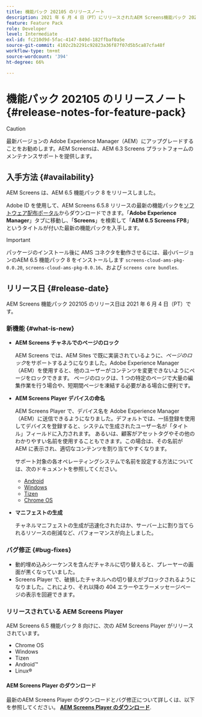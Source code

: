 ```yaml
---
title: 機能パック 202105 のリリースノート
description: 2021 年 6 月 4 日（PT）にリリースされたAEM Screens機能パック 202105 について説明します。
feature: Feature Pack
role: Developer
level: Intermediate
exl-id: fc210d9d-5fac-4147-849d-182ffbaf0a5e
source-git-commit: 4102c2b2291c92823a36f87f07d5b5ca87cfa48f
workflow-type: tm+mt
source-wordcount: '394'
ht-degree: 66%

---
```


# 機能パック 202105 のリリースノート {#release-notes-for-feature-pack}

>[!CAUTION]
>最新バージョンの Adobe Experience Manager（AEM）にアップグレードすることをお勧めします。AEM Screensは、AEM 6.3 Screens プラットフォームのメンテナンスサポートを提供します。

## 入手方法 {#availability}

AEM Screens は、AEM 6.5 機能パック 8 をリリースしました。

Adobe ID を使用して、AEM Screens 6.5.8 リリースの最新の機能パックを[ソフトウェア配布ポータル](https://experience.adobe.com/#/downloads/content/software-distribution/en/aem.html)からダウンロードできます。「**Adobe Experience Manager**」タブに移動し、「**Screens**」を検索して「**AEM 6.5 Screens FP8**」というタイトルが付いた最新の機能パックを入手します。

>[!IMPORTANT]
>パッケージのインストール後に AMS コネクタを動作させるには、最小バージョンのAEM 6.5 機能パック 8 をインストールします `screens-cloud-ams-pkg-0.0.20`, `screens-cloud-ams-pkg-0.0.16`、および `screens core bundles`.

## リリース日 {#release-date}

AEM Screens 機能パック 202105 のリリース日は 2021 年 6 月 4 日（PT）です。

### 新機能 {#what-is-new}

* **AEM Screens チャネルでのページのロック**

  AEM Screens では、AEM Sites で既に実装されているように、*ページのロック*&#x200B;をサポートするようになりました。Adobe Experience Manager（AEM）を使用すると、他のユーザーがコンテンツを変更できないようにページをロックできます。 ページのロックは、1 つの特定のページで大量の編集作業を行う場合や、短期間ページを凍結する必要がある場合に便利です。

* **AEM Screens Player デバイスの命名**

  AEM Screens Player で、デバイス名を Adobe Experience Manager（AEM）に送信できるようになりました。デフォルトでは、一括登録を使用してデバイスを登録すると、システムで生成されたユーザー名が「タイトル」フィールドに入力されます。 あるいは、顧客がアセットタグやその他のわかりやすい名前を使用することもできます。この場合は、その名前が AEM に表示され、適切なコンテンツを割り当てやすくなります。

  サポート対象の各オペレーティングシステムで名前を設定する方法については、次のドキュメントを参照してください。

   * [Android](/help/user-guide/implementing-android-player.md#name-android)
   * [Windows](/help/user-guide/implementing-windows-player.md#name-windows)
   * [Tizen](/help/user-guide/tizen-player.md#name-tizen)
   * [Chrome OS](/help/user-guide/implementing-chrome-os-player.md#name-chrome)

* **マニフェストの生成**

  チャネルマニフェストの生成が迅速化されたほか、サーバー上に割り当てられるリソースの削減など、パフォーマンスが向上しました。

### バグ修正 {#bug-fixes}

* 動的埋め込みシーケンスを含んだチャネルに切り替えると、プレーヤーの画面が黒くなっていました。
* Screens Player で、破損したチャネルへの切り替えがブロックされるようになりました。これにより、それ以降の 404 エラーやエラーメッセージページの表示を回避できます。

### リリースされている AEM Screens Player

AEM Screens 6.5 機能パック 8 向けに、次の AEM Screens Player がリリースされています。

* Chrome OS
* Windows
* Tizen
* Android™
* Linux®

#### AEM Screens Player のダウンロード 

最新のAEM Screens Player のダウンロードとバグ修正について詳しくは、以下を参照してください。 **[AEM Screens Player のダウンロード](https://download.macromedia.com/screens/index.html)**.
